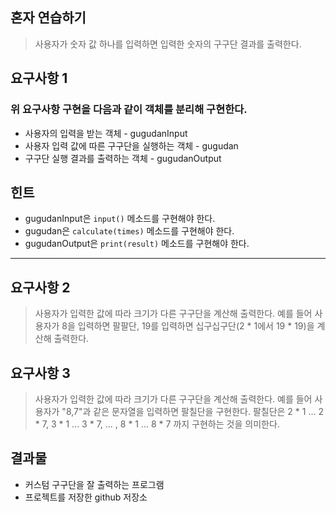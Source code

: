 ## 혼자 연습하기
> 사용자가 숫자 값 하나를 입력하면 입력한 숫자의 구구단 결과를 출력한다.
 
## 요구사항 1
### 위 요구사항 구현을 다음과 같이 객체를 분리해 구현한다.
* 사용자의 입력을 받는 객체 - gugudanInput
* 사용자 입력 값에 따른 구구단을 실행하는 객체 - gugudan
* 구구단 실행 결과를 출력하는 객체 - gugudanOutput


## 힌트
* gugudanInput은 `input()` 메소드를 구현해야 한다.
* gugudan은 `calculate(times)` 메소드를 구현해야 한다.
* gugudanOutput은 `print(result)` 메소드를 구현해야 한다.

----
## 요구사항 2
> 사용자가 입력한 값에 따라 크기가 다른 구구단을 계산해 출력한다.
> 예를 들어 사용자가 8을 입력하면 팔팔단, 19를 입력하면 십구십구단(2 \* 1에서 19 \* 19)을 계산해 출력한다.


## 요구사항 3
> 사용자가 입력한 값에 따라 크기가 다른 구구단을 계산해 출력한다.
> 예를 들어 사용자가 "8,7"과 같은 문자열을 입력하면 팔칠단을 구현한다. 팔칠단은 2 \* 1 ... 2 \* 7, 3 \* 1 ... 3 \* 7, ... , 8 \* 1 ... 8 \* 7 까지 구현하는 것을 의미한다.

## 결과물
- 커스텀 구구단을 잘 출력하는 프로그램 
- 프로젝트를 저장한 github 저장소 